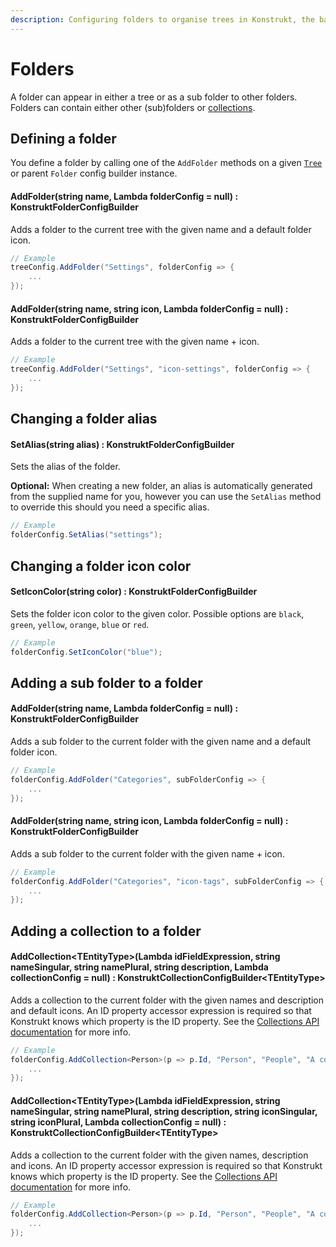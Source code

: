 ```yaml
---
description: Configuring folders to organise trees in Konstrukt, the back office UI builder for Umbraco.
---
```


# Folders

A folder can appear in either a tree or as a sub folder to other folders. Folders can contain either other (sub)folders or [collections](../collections/overview.md).

## Defining a folder

You define a folder by calling one of the `AddFolder` methods on a given [`Tree`](trees.md) or parent `Folder` config builder instance.

#### **AddFolder(string name, Lambda folderConfig = null) : KonstruktFolderConfigBuilder**

Adds a folder to the current tree with the given name and a default folder icon.

````csharp
// Example
treeConfig.AddFolder("Settings", folderConfig => {
    ...
});
````

#### **AddFolder(string name, string icon, Lambda folderConfig = null) : KonstruktFolderConfigBuilder**

Adds a folder to the current tree with the given name + icon.

````csharp
// Example
treeConfig.AddFolder("Settings", "icon-settings", folderConfig => {
    ...
});
````

## Changing a folder alias

#### **SetAlias(string alias) : KonstruktFolderConfigBuilder**

Sets the alias of the folder.  

**Optional:** When creating a new folder, an alias is automatically generated from the supplied name for you, however you can use the `SetAlias` method to override this should you need a specific alias.

````csharp
// Example
folderConfig.SetAlias("settings");
````

## Changing a folder icon color

#### **SetIconColor(string color) : KonstruktFolderConfigBuilder**

Sets the folder icon color to the given color.  Possible options are `black`, `green`, `yellow`, `orange`, `blue` or `red`.

````csharp
// Example
folderConfig.SetIconColor("blue");
````

## Adding a sub folder to a folder

#### **AddFolder(string name, Lambda folderConfig = null) : KonstruktFolderConfigBuilder**

Adds a sub folder to the current folder with the given name and a default folder icon.

````csharp
// Example
folderConfig.AddFolder("Categories", subFolderConfig => {
    ...
});
````

#### **AddFolder(string name, string icon, Lambda folderConfig = null) : KonstruktFolderConfigBuilder**

Adds a sub folder to the current folder with the given name + icon.

````csharp
// Example
folderConfig.AddFolder("Categories", "icon-tags", subFolderConfig => {
    ...
});
````

## Adding a collection to a folder

#### **AddCollection&lt;TEntityType&gt;(Lambda idFieldExpression, string nameSingular, string namePlural, string description, Lambda collectionConfig = null) : KonstruktCollectionConfigBuilder&lt;TEntityType&gt;**

Adds a collection to the current folder with the given names and description and default icons. An ID property accessor expression is required so that Konstrukt knows which property is the ID property. See the [Collections API documentation](../collections/overview.md) for more info.

````csharp
// Example
folderConfig.AddCollection<Person>(p => p.Id, "Person", "People", "A collection of people", collectionConfig => {
    ...
});
````

#### **AddCollection&lt;TEntityType&gt;(Lambda idFieldExpression, string nameSingular, string namePlural, string description, string iconSingular, string iconPlural, Lambda collectionConfig = null) : KonstruktCollectionConfigBuilder&lt;TEntityType&gt;**

Adds a collection to the current folder with the given names, description and icons. An ID property accessor expression is required so that Konstrukt knows which property is the ID property. See the [Collections API documentation](../collections/overview.md) for more info.

````csharp
// Example
folderConfig.AddCollection<Person>(p => p.Id, "Person", "People", "A collection of people", "icon-umb-users", "icon-umb-users", collectionConfig => {
    ...
});
````
